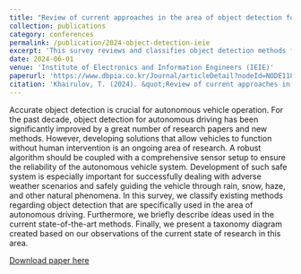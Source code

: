 ```yaml
---
title: "Review of current approaches in the area of object detection for autonomous vehicles"
collection: publications
category: conferences
permalink: /publication/2024-object-detection-ieie
excerpt: 'This survey reviews and classifies object detection methods for autonomous driving, highlights state-of-the-art approaches, and presents a taxonomy diagram to capture current research trends and challenges, particularly in ensuring reliability under adverse weather conditions.'
date: 2024-06-01
venue: 'Institute of Electronics and Information Engineers (IEIE)'
paperurl: 'https://www.dbpia.co.kr/Journal/articleDetail?nodeId=NODE11891143'
citation: 'Khairulov, T. (2024). &quot;Review of current approaches in the area of object detection for autonomous vehicles.&quot; <i>Institute of Electronics and Information Engineers (IEIE)</i>.'
---
```


Accurate object detection is crucial for autonomous vehicle operation. For the past decade, object detection for autonomous driving has been significantly improved by a great number of research papers and new methods. However, developing solutions that allow vehicles to function without human intervention is an ongoing area of research. A robust algorithm should be coupled with a comprehensive sensor setup to ensure the reliability of the autonomous vehicle system. Development of such safe system is especially important for successfully dealing with adverse weather scenarios and safely guiding the vehicle through rain, snow, haze, and other natural phenomena. In this survey, we classify existing methods regarding object detection that are specifically used in the area of autonomous driving. Furthermore, we briefly describe ideas used in the current state-of-the-art methods. Finally, we present a taxonomy diagram created based on our observations of the current state of research in this area.

[Download paper here](https://www.dbpia.co.kr/Journal/articleDetail?nodeId=NODE11891143)
